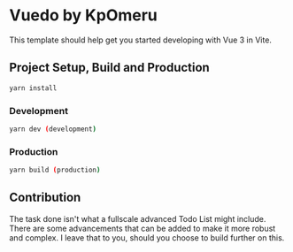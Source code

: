 # Vuedo by KpOmeru

This template should help get you started developing with Vue 3 in Vite.

## Project Setup, Build and Production

```sh
yarn install
```

### Development

```sh
yarn dev (development)
```

### Production

```sh
yarn build (production)
```

## Contribution

The task done isn't what a fullscale advanced Todo List might include. There are some advancements that can be added to make it more robust and complex. I leave that to you, should you choose to build further on this.

